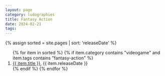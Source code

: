 ```yaml
---
layout: page
category: ludographies
title: Fantasy Action
date: 2024-02-21
tags:
---
```


{% assign sorted = site.pages | sort: 'releaseDate' %}
  <ol>
    {% for item in sorted %}
        {% if item.category contains "videogame" and item.tags contains "fantasy-action" %}
          <li><a href="{{ item.url }}" class="internal-link">{{ item.title }}</a>, {{ item.releaseDate }}</li>
        {% endif %}
    {% endfor %}
  </ol>
